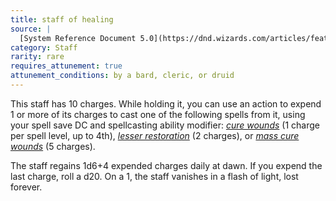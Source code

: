 ```yaml
---
title: staff of healing
source: |
  [System Reference Document 5.0](https://dnd.wizards.com/articles/features/systems-reference-document-srd)
category: Staff
rarity: rare
requires_attunement: true
attunement_conditions: by a bard, cleric, or druid
---
```


This staff has 10 charges. While holding it, you can use an action to expend 1 or more of its charges to cast one of the following spells from it, using your spell save DC and spellcasting ability modifier: [*cure wounds*](/spells/cure-wounds/) (1 charge per spell level, up to 4th), [*lesser restoration*](/spells/restoration-lesser/) (2 charges), or [*mass cure wounds*](/spells/cure-wounds-mass/) (5 charges).

The staff regains 1d6+4 expended charges daily at dawn. If you expend the last charge, roll a d20. On a 1, the staff vanishes in a flash of light, lost forever.
